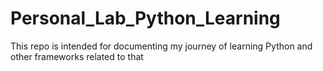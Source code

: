 # Personal_Lab_Python_Learning
 This repo is intended for documenting my journey of learning Python and other frameworks related to that
